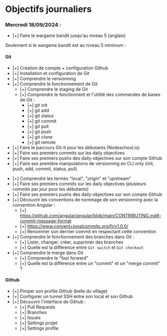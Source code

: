 # Objectifs journaliers

### Mercredi 18/09/2024 :

- [+] Faire le wargame bandit jusqu'au niveau 5 (anglais)

Seulement si le wargame bandit est au niveau 5 minimum :

#### Git

- [+] Création de compte + configuration Github
- [+] Installation et configuration de Git
- [+] Comprendre le versionning
- [+] Comprendre le fonctionnement de Git
  - [+] Comprendre le staging de Git
  - [+] Comprendre le fonctionnent et l'utilité des commandes de bases de Git :
    - [+] git init
    - [+] git add
    - [+] git status
    - [+] git commit
    - [+] git pull
    - [+] git push
    - [+] git clone
    - [+] git remote
- [+] Faire le parcours Git-it pour les débutants (Nodeschool.io)
- [+] Faire ses premiers commits sur les daily objectives
- [+] Faire ses premiers pushs des daily-objectives sur son compte Github
- [+] Faire ses première manipulations de versionning en CLI only (init, push, add, commit, status, pull)

* [+] Comprendre les termes "local", "origin" et "upstream"
* [+] Faire ses premiers commits sur les daily objectives (plusieurs commits par jour pour les débutants)
* [+] Faire ses premiers pushs des daily-objectives sur son compte Github
* [+] Découvrir les conventions de nommage de son versionning avec la convention Angular :
  - [+] https://github.com/angular/angular/blob/main/CONTRIBUTING.md#-commit-message-format
  - [+] https://www.convent+ionalcommits.org/fr/v1.0.0/
  - [+] Renommer son dernier commit en respectant cette convention
* [+] Comprendre le fonctionnement des branches dans Git :
  - [+] Lister, changer, créer, supprimer des branches
  - [+] Quelle est la différence entre `Git switch` et `Git checkout`
* [+] Comprendre le merge dans Git
  - [+] Comprendre le "fast forward"
  - [+] Quelle est la différence entre un "commit" et un "merge commit" ?

#### Github

- [+] Pimper son profile Github (belle du village)
- [+] Configurer un tunnel SSH entre son local et son Github
- [+] Découvrir l'interface de Github :
  - [+] Pull Requests
  - [+] Branches
  - [+] Issues
  - [+] Settings projet
  - [+] Settings profile
